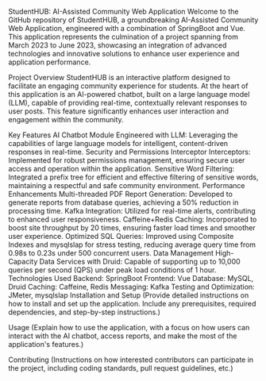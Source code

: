 StudentHUB: AI-Assisted Community Web Application
Welcome to the GitHub repository of StudentHUB, a groundbreaking AI-Assisted Community Web Application, engineered with a combination of SpringBoot and Vue. This application represents the culmination of a project spanning from March 2023 to June 2023, showcasing an integration of advanced technologies and innovative solutions to enhance user experience and application performance.

Project Overview
StudentHUB is an interactive platform designed to facilitate an engaging community experience for students. At the heart of this application is an AI-powered chatbot, built on a large language model (LLM), capable of providing real-time, contextually relevant responses to user posts. This feature significantly enhances user interaction and engagement within the community.

Key Features
AI Chatbot Module
Engineered with LLM: Leveraging the capabilities of large language models for intelligent, content-driven responses in real-time.
Security and Permissions
Interceptor Interceptors: Implemented for robust permissions management, ensuring secure user access and operation within the application.
Sensitive Word Filtering: Integrated a prefix tree for efficient and effective filtering of sensitive words, maintaining a respectful and safe community environment.
Performance Enhancements
Multi-threaded PDF Report Generation: Developed to generate reports from database queries, achieving a 50% reduction in processing time.
Kafka Integration: Utilized for real-time alerts, contributing to enhanced user responsiveness.
Caffeine+Redis Caching: Incorporated to boost site throughput by 20 times, ensuring faster load times and smoother user experience.
Optimized SQL Queries: Improved using Composite Indexes and mysqlslap for stress testing, reducing average query time from 0.98s to 0.23s under 500 concurrent users.
Data Management
High-Capacity Data Services with Druid: Capable of supporting up to 10,000 queries per second (QPS) under peak load conditions of 1 hour.
Technologies Used
Backend: SpringBoot
Frontend: Vue
Database: MySQL, Druid
Caching: Caffeine, Redis
Messaging: Kafka
Testing and Optimization: JMeter, mysqlslap
Installation and Setup
(Provide detailed instructions on how to install and set up the application. Include any prerequisites, required dependencies, and step-by-step instructions.)

Usage
(Explain how to use the application, with a focus on how users can interact with the AI chatbot, access reports, and make the most of the application's features.)

Contributing
(Instructions on how interested contributors can participate in the project, including coding standards, pull request guidelines, etc.)

